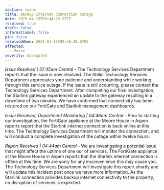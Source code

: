 ```yaml
---
section: issue
title: Backup internet connection outage
date: 2025-04-15T09:44:29.977Z
resolved: true
draft: false
informational: false
pin: false
resolvedWhen: 2025-04-15T09:46:29.979Z
affected:
  - Moore
severity: disrupted
---
```

*Issue Resolved | 07:45am Central* - The Technology Services Department reports that the issue is now resolved. The Atelic Technology Services Department appreciates your patience and understanding while working through this service outage. If the issue is still occurring, please contact the Technology Services Department. After completing our final investigation, the Starlink gateway experienced an update to the gateway resulting in a downtime of two minutes. We have confirmed that connectivity has been restored on our FortiGate and Starlink management dashboards.

*Issue Resolved, Department Monitoring | 04:46am Central* - Prior to starting our investigation, the FortiGate appliance at the Moore House in Aspen reports report that the Starlink internet connection is back online at this time. The Technology Services Department will monitor the connection, and will conduct a complete investigation of the outage within twelve hours.

*Report Received | 04:44am Central* - We are investigating a potential issue that might affect the uptime of one our of services. The FortiGate appliance at the Moore House in Aspen reports that the Starlink internet connection is offline at this time. We are sorry for any inconvenience this may cause you. The Technology Services Department will investigate this report shortly and will update this incident post once we have more information. As the Starlink connection provides backup internet connectivity to the property, no disruption of services is expected.